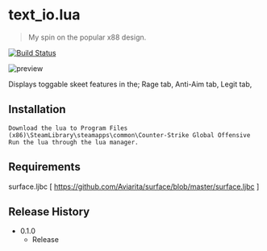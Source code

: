 # text_io.lua
> My spin on the popular x88 design.

[![Build Status][image]][url]

![preview](https://i.imgur.com/mGrZtQ9.png)

Displays toggable skeet features in the;
Rage tab,
Anti-Aim tab,
Legit tab,

## Installation
```
Download the lua to Program Files (x86)\SteamLibrary\steamapps\common\Counter-Strike Global Offensive
Run the lua through the lua manager.
```

## Requirements
surface.ljbc [ https://github.com/Aviarita/surface/blob/master/surface.ljbc ]

## Release History

* 0.1.0
    * Release
 
<!-- Markdown link & img dfn's -->
[image]: https://img.shields.io/badge/RELEASE-0.1.0-blue?style=plastic
[url]: https://github.com/XcH1337/text_oi.lua/blob/master/text_oi.lua
